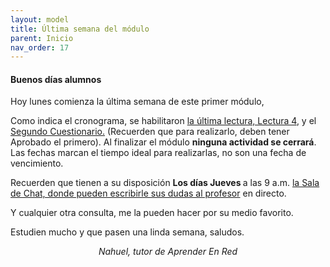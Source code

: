 ```yaml
---
layout: model
title: Última semana del módulo
parent: Inicio
nav_order: 17
---
```

<h4>Buenos días alumnos</h4>
<p>Hoy lunes comienza la última semana de este primer módulo, </p>
<p>Como indica el cronograma, se habilitaron <a href="" target="_blank" rel="noreferrer noopener">la última lectura, Lectura 4</a>, y el <a href="" target="_blank" rel="noreferrer noopener">Segundo Cuestionario.</a> (Recuerden que para realizarlo, deben tener Aprobado el primero). Al finalizar el módulo <b>ninguna actividad se cerrará</b>. Las fechas marcan el tiempo ideal para realizarlas, no son una fecha de vencimiento.</p>
<p>Recuerden que tienen a su disposición <b>Los días Jueves </b>a las 9 a.m. <a href="" target="_blank" rel="noreferrer noopener">la Sala de Chat, donde pueden escribirle sus dudas al profesor</a> en directo.</p>
<p>Y cualquier otra consulta, me la pueden hacer por su medio favorito.</p>
<p>Estudien mucho y que pasen una linda semana, saludos.</p>
<p style="text-align:center;"><i>Nahuel, tutor de Aprender En Red</i></p>
